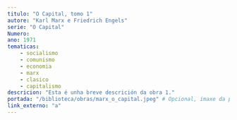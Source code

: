 ```yaml
---
titulo: "O Capital, tomo 1"
autore: "Karl Marx e Friedrich Engels"
serie: "O Capital"
Numero:
ano: 1971
tematicas:
    - socialismo
    - comunismo
    - economia
    - marx
    - clasico
    - capitalismo
descricion: "Esta é unha breve descrición da obra 1."
portada: "/biblioteca/obras/marx_o_capital.jpeg" # Opcional, imaxe da portada
link_externo: "a"
---
```

